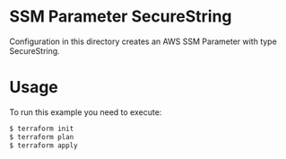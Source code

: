 SSM Parameter SecureString
==========================

Configuration in this directory creates an AWS SSM Parameter with type SecureString.

Usage
=====

To run this example you need to execute:

```bash
$ terraform init
$ terraform plan
$ terraform apply
```
